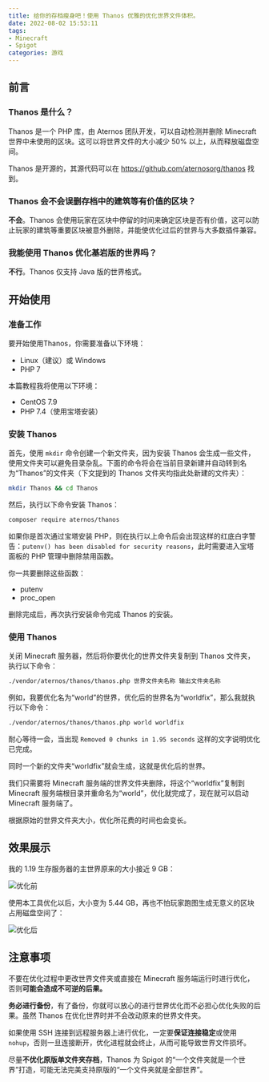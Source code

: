 ```yaml
---
title: 给你的存档瘦身吧！使用 Thanos 优雅的优化世界文件体积。
date: 2022-08-02 15:53:11
tags:
- Minecraft
- Spigot
categories: 游戏
---
```


## 前言
### Thanos 是什么？
Thanos 是一个 PHP 库，由 Aternos 团队开发，可以自动检测并删除 Minecraft 世界中未使用的区块。这可以将世界文件的大小减少 50% 以上，从而释放磁盘空间。

Thanos 是开源的，其源代码可以在 https://github.com/aternosorg/thanos 找到。

### Thanos 会不会误删存档中的建筑等有价值的区块？
**不会**。Thanos 会使用玩家在区块中停留的时间来确定区块是否有价值，这可以防止玩家的建筑等重要区块被意外删除，并能使优化过后的世界与大多数插件兼容。

### 我能使用 Thanos 优化基岩版的世界吗？
**不行**。Thanos 仅支持 Java 版的世界格式。

## 开始使用
### 准备工作

要开始使用Thanos，你需要准备以下环境：
* Linux（建议）或 Windows
* PHP 7

本篇教程我将使用以下环境：
* CentOS 7.9
* PHP 7.4（使用宝塔安装）

### 安装 Thanos

首先，使用 `mkdir` 命令创建一个新文件夹，因为安装 Thanos 会生成一些文件，使用文件夹可以避免目录杂乱。下面的命令将会在当前目录新建并自动转到名为“Thanos”的文件夹（下文提到的 Thanos 文件夹均指此处新建的文件夹）：

```bash
mkdir Thanos && cd Thanos
```

然后，执行以下命令安装 Thanos：
```bash
composer require aternos/thanos
```

如果你是首次通过宝塔安装 PHP，则在执行以上命令后会出现这样的红底白字警告：```putenv() has been disabled for security reasons```，此时需要进入宝塔面板的 PHP 管理中删除禁用函数。

你一共要删除这些函数：
* putenv
* proc_open

删除完成后，再次执行安装命令完成 Thanos 的安装。

### 使用 Thanos

关闭 Minecraft 服务器，然后将你要优化的世界文件夹复制到 Thanos 文件夹，执行以下命令：
```bash
./vendor/aternos/thanos/thanos.php 世界文件夹名称 输出文件夹名称
```

例如，我要优化名为“world”的世界，优化后的世界名为“worldfix”，那么我就执行以下命令：
```bash
./vendor/aternos/thanos/thanos.php world worldfix
```

耐心等待一会，当出现 `Removed 0 chunks in 1.95 seconds` 这样的文字说明优化已完成。

同时一个新的文件夹“worldfix”就会生成，这就是优化后的世界。

我们只需要将 Minecraft 服务端的世界文件夹删除，将这个“worldfix”复制到 Minecraft 服务端根目录并重命名为“world”，优化就完成了，现在就可以启动 Minecraft 服务端了。

根据原始的世界文件夹大小，优化所花费的时间也会变长。

## 效果展示

我的 1.19 生存服务器的主世界原来的大小接近 9 GB：

![优化前](/image/before.png)

使用本工具优化以后，大小变为 5.44 GB，再也不怕玩家跑图生成无意义的区块占用磁盘空间了：

![优化后](/image/after.png)

## 注意事项

不要在优化过程中更改世界文件夹或直接在 Minecraft 服务端运行时进行优化，否则**可能会造成不可逆的后果。**

**务必进行备份**，有了备份，你就可以放心的进行世界优化而不必担心优化失败的后果。虽然 Thanos 在优化世界时并不会改动原来的世界文件夹。

如果使用 SSH 连接到远程服务器上进行优化，一定要**保证连接稳定**或使用 `nohup`，否则一旦连接断开，优化进程就会终止，从而可能导致世界文件损坏。

尽量**不优化原版单文件夹存档**，Thanos 为 Spigot 的“一个文件夹就是一个世界”打造，可能无法完美支持原版的“一个文件夹就是全部世界”。